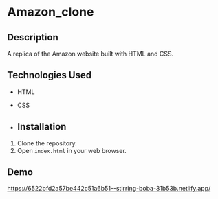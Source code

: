 # Amazon_clone

## Description
A replica of the Amazon website built with HTML and CSS.

## Technologies Used
- HTML
- CSS

- ## Installation
1. Clone the repository.
2. Open `index.html` in your web browser.

## Demo
https://6522bfd2a57be442c51a6b51--stirring-boba-31b53b.netlify.app/
